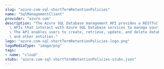 ```yaml
---
slug: "azure-com-sql-shortTermRetentionPolicies"
name: "SqlManagementClient"
provider: "azure.com"
description: "The Azure SQL Database management API provides a RESTful set of web\
  \ APIs that interact with Azure SQL Database services to manage your databases.\
  \ The API enables users to create, retrieve, update, and delete databases, servers,\
  \ and other entities."
logo: "azure.com-sql-shortTermRetentionPolicies-logo.png"
logoMediaType: "image/png"
tags:
- name: "cloud"
stubs: "azure.com-sql-shortTermRetentionPolicies-stubs.json"
---
```


